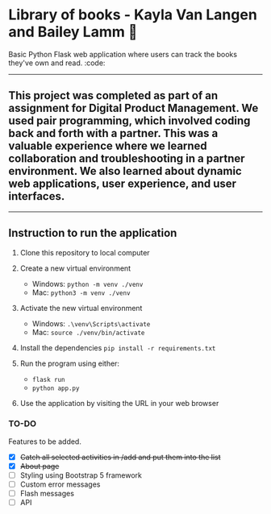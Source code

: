 # Library of books - Kayla Van Langen and Bailey Lamm :book:
  
Basic Python Flask web application where users can track the books they've own and read. :code:

---
## This project was completed as part of an assignment for Digital Product Management. We used pair programming, which involved coding back and forth with a partner. This was a valuable experience where we learned collaboration and troubleshooting in a partner environment. We also learned about dynamic web applications, user experience, and user interfaces. 


---
## Instruction to run the application  

1. Clone this repository to local computer

2. Create a new virtual environment

   - Windows: `python -m venv ./venv`
   - Mac: `python3 -m venv ./venv`

3. Activate the new virtual environment

   - Windows: `.\venv\Scripts\activate`
   - Mac: `source ./venv/bin/activate`

4. Install the dependencies `pip install -r requirements.txt`

5. Run the program using either:

   - `flask run`
   - `python app.py`

6. Use the application by visiting the URL in your web browser

### TO-DO  
Features to be added.  

- [x] ~~Catch all selected activities in /add and put them into the list~~
- [x] ~~About page~~
- [ ] Styling using Bootstrap 5 framework
- [ ] Custom error messages
- [ ] Flash messages
- [ ] API
